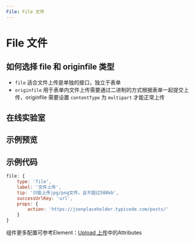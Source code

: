 ```yaml
---
File: File 文件 
---
```

# File 文件

## 如何选择 file 和 originfile 类型

- `file` 适合文件上传是单独的接口，独立于表单
- `originfile` 用于表单内文件上传需要通过二进制的方式根据表单一起提交上传，originfile 需要设置 `contentType` 为 `multipart` 才能正常上传

## 在线实验室
<ClientOnly>
<ams-config name="file" type="field"/>
</ClientOnly>

## 示例预览

<ClientOnly>
<demo-list :type="'file'"></demo-list>
</ClientOnly>

## 示例代码
```js
file: {
    type: 'file',
    label: '文件上传',
    tip: '只能上传jpg/png文件，且不超过500kb',
    successUrlKey: 'url',
    props: {
        action: 'https://jsonplaceholder.typicode.com/posts/'
    }
}
```

组件更多配置可参考Element：[Upload 上传](http://element-cn.eleme.io/#/zh-CN/component/upload)中的Attributes